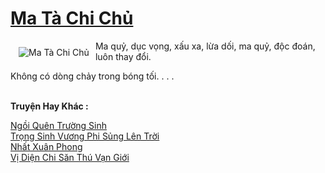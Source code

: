 <a href="https://truyentiki.com/ma-ta-chi-chu.31550/" title="Ma Tà Chi Chủ"><h1>Ma Tà Chi Chủ</h1></a><div style="display:table"><img align="right" style="float: left; padding: 10px;" src="https://truyentiki.com/a/img/str/src/31550.jpg" alt="Ma Tà Chi Chủ">Ma quỷ, dục vọng, xấu xa, lừa dối, ma quỷ, độc đoán, luôn thay đổi. <p></p> Không có dòng chảy trong bóng tối. . . .</div><p><br><b>Truyện Hay Khác :</b></p><a href="https://truyentiki.com/ngoi-quen-truong-sinh.31549/" alt="Ngồi Quên Trường Sinh">Ngồi Quên Trường Sinh</a><br/><a href="https://truyentiki.wordpress.com/2020/06/08/trong-sinh-vuong-phi-sung-len-troi/" alt="Trọng Sinh Vương Phi Sủng Lên Trời">Trọng Sinh Vương Phi Sủng Lên Trời</a><br/><a href="https://github.com/nownovels/truyenhay/tree/master/truyenhay/30568/README.md" alt="Nhất Xuân Phong">Nhất Xuân Phong</a><br/><a href="https://truyencv2020.blogspot.com/2020/06/vi-dien-chi-san-thu-van-gioi.html" alt="Vị Diện Chi Săn Thú Vạn Giới">Vị Diện Chi Săn Thú Vạn Giới</a><br/>